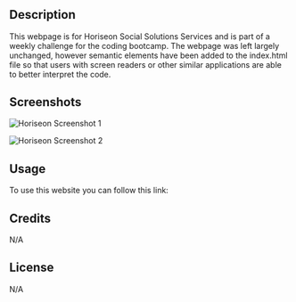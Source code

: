 # <Horiseon Online Marketing Webpage>

## Description

This webpage is for Horiseon Social Solutions Services and is part of a weekly challenge for the coding bootcamp. The webpage was left largely unchanged, however semantic elements have been added to the index.html file so that users with screen readers or other similar applications are able to better interpret the code.


## Screenshots

![Horiseon Screenshot 1](../Develop/assets/images/Horiseon%20Marketing%20Screenshot%201.jpg?raw=true)

![Horiseon Screenshot 2](../Develop/assets/images/Horiseon%20Marketing%20Screenshot%202.jpg?raw=true)

## Usage

To use this website you can follow this link: 

## Credits

N/A

## License

N/A

